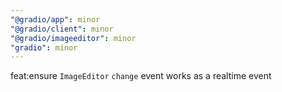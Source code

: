```yaml
---
"@gradio/app": minor
"@gradio/client": minor
"@gradio/imageeditor": minor
"gradio": minor
---
```


feat:ensure `ImageEditor` `change` event works as a realtime event
